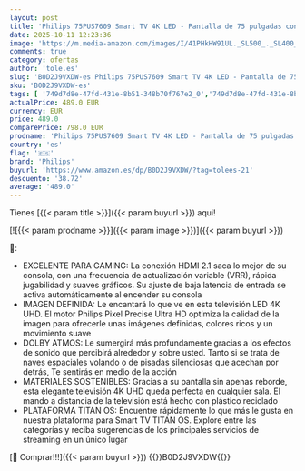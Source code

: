 ```yaml
---
layout: post
title: 'Philips 75PUS7609 Smart TV 4K LED - Pantalla de 75 pulgadas con plataforma Titan OS Pixel Precise Ultra HD y sonido Dolby Atmos  funciona con Alexa y con el asistente de voz de Google - Gris antracita'
date: 2025-10-11 12:23:36
image: 'https://m.media-amazon.com/images/I/41PHkHW91UL._SL500_._SL400_.jpg'
comments: true
category: ofertas
author: 'tole.es'
slug: 'B0D2J9VXDW-es Philips 75PUS7609 Smart TV 4K LED - Pantalla de 75...'
sku: 'B0D2J9VXDW-es'
tags: [ '749d7d8e-47fd-431e-8b51-348b70f767e2_0','749d7d8e-47fd-431e-8b51-348b70f767e2_6901','Arborist Merchandising Root','Electrónica','Self Service','Special Features Stores','TV, vídeo y home cinema','Televisores','Top Brands Tech Selection','Top Brands Tech TVs','alexa','philips','🇪🇸', ]
actualPrice: 489.0 EUR
currency: EUR
price: 489.0
comparePrice: 798.0 EUR
prodname: 'Philips 75PUS7609 Smart TV 4K LED - Pantalla de 75 pulgadas con plataforma Titan OS Pixel Precise Ultra HD y sonido Dolby Atmos  funciona con Alexa y con el asistente de voz de Google - Gris antracita'
country: 'es'
flag: '🇪🇸'
brand: 'Philips'
buyurl: 'https://www.amazon.es/dp/B0D2J9VXDW/?tag=tolees-21'
descuento: '38.72'
average: '489.0'
---
```


Tienes [{{< param title >}}]({{< param buyurl >}}) aqui!

[![{{< param prodname >}}]({{< param image >}})]({{< param buyurl >}})

🔎:

- EXCELENTE PARA GAMING: La conexión HDMI 2.1 saca lo mejor de su consola, con una frecuencia de actualización variable (VRR), rápida jugabilidad y suaves gráficos. Su ajuste de baja latencia de entrada se activa automáticamente al encender su consola
- IMAGEN DEFINIDA: Le encantará lo que ve en esta televisión LED 4K UHD. El motor Philips Pixel Precise Ultra HD optimiza la calidad de la imagen para ofrecerle unas imágenes definidas, colores ricos y un movimiento suave
- DOLBY ATMOS: Le sumergirá más profundamente gracias a los efectos de sonido que percibirá alrededor y sobre usted. Tanto si se trata de naves espaciales volando o de pisadas silenciosas que acechan por detrás, Te sentirás en medio de la acción
- MATERIALES SOSTENIBLES: Gracias a su pantalla sin apenas reborde, esta elegante televisión 4K UHD queda perfecta en cualquier sala. El mando a distancia de la televisión está hecho con plástico reciclado
- PLATAFORMA TITAN OS: Encuentre rápidamente lo que más le gusta en nuestra plataforma para Smart TV TITAN OS. Explore entre las categorías y reciba sugerencias de los principales servicios de streaming en un único lugar

[🛒 Comprar!!!]({{< param buyurl >}})
{{<world>}}B0D2J9VXDW{{</world>}}
